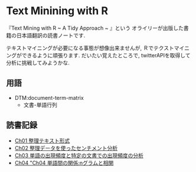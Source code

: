 # Text Minining with R

『Text Mining with R ~ A Tidy Approach ~ 』という
オライリーが出版した書籍の日本語翻訳の読書ノートです.

テキストマイニングが必要になる事態が想像出来ませんが,
Ｒでテクストマイニングができるように頑張ります.
だいたい覚えたところで, twitterAPIを取得して分析に挑戦してみようかな.


## 用語

- DTM:document-term-matrix
	- 文書-単語行列

## 読書記録
- [Ch01 整理テキスト形式](Chap01.html)
- [Ch02 整理データを使ったセンチメント分析](Chap02.html)
- [Ch03 単語の出現頻度と特定の文書での出現頻度の分析](Chap03.html)
- [Ch04 "Ch04 単語間の関係:nグラムと相関](Chap04.html)

